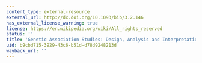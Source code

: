 ```yaml
---
content_type: external-resource
external_url: http://dx.doi.org/10.1093/bib/3.2.146
has_external_license_warning: true
license: https://en.wikipedia.org/wiki/All_rights_reserved
status: ''
title: 'Genetic Association Studies: Design, Analysis and Interpretation'
uid: b9cbd715-3929-43c6-b51d-d78d9248213d
wayback_url: ''
---
```

